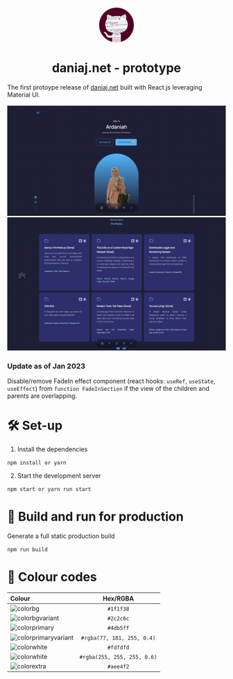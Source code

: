 <p align="center"><img src="pink github.png" width="80" height="80"></p>
<h1 align="center">daniaj.net - prototype</h1>

The first protoype release of [daniaj.net](https://daniaj.net) built with React.js leveraging Material UI.
<br><br>
<img src="SS 1.png">
<img src="SS 2.png">

### Update as of Jan 2023
Disable/remove FadeIn effect component  (react hooks: ```useRef```, ```useState```, ```useEffect```) from ```function FadeInSection``` if the view of the children and parents are overlapping.

# 🛠 Set-up

1. Install the dependencies
```
npm install or yarn
```

2. Start the development server
```
npm start or yarn run start
```

# 🚀 Build and run for production
Generate a full static production build
```
npm run build
```

# 🎨 Colour codes

    
 Colour | Hex/RGBA|
| :------------ |:---------------:|
| ![colorbg](https://img.shields.io/badge/-color%20bg-1f1f38?logoColor=black&style=for-the-badge&logoWidth=20) | ```#1f1f38``` | 
| ![colorbgvariant](https://img.shields.io/badge/-color%20bg%20variant-2c2c6c?logoColor=black&style=for-the-badge&logoWidth=20)    | ```#2c2c6c```        |
| ![colorprimary](https://img.shields.io/badge/-color%20primary-4db5ff?logoColor=black&style=for-the-badge&logoWidth=20)  | ```#4db5ff```          |
| ![colorprimaryvariant](https://img.shields.io/badge/-color%20primary%20variant-3d90cc?logoColor=black&style=for-the-badge&logoWidth=20)  | ```#rgba(77, 181, 255, 0.4)```     |
| ![colorwhite](https://img.shields.io/badge/-color%20white-fdfdfd?logoColor=black&style=for-the-badge&logoWidth=20) | ```#fdfdfd```       |
| ![colorwhite](https://img.shields.io/badge/-color%20white-e5e5e5?logoColor=black&style=for-the-badge&logoWidth=20)  | ```#rgba(255, 255, 255, 0.6)```    |
| ![colorextra](https://img.shields.io/badge/-color%20extra-aee4f2?logoColor=black&style=for-the-badge&logoWidth=20)  | ```#aee4f2```     |






